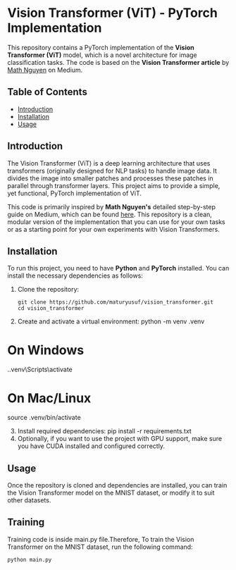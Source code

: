 # Vision Transformer (ViT) - PyTorch Implementation

This repository contains a PyTorch implementation of the **Vision Transformer (ViT)** model, which is a novel architecture for image classification tasks. The code is based on the **Vision Transformer article** by [Math Nguyen](https://medium.com/@brianpulfer/vision-transformers-from-scratch-pytorch-a-step-by-step-guide-96c3313c2e0c) on Medium.

## Table of Contents
- [Introduction](#introduction)
- [Installation](#installation)
- [Usage](#usage)

## Introduction
The Vision Transformer (ViT) is a deep learning architecture that uses transformers (originally designed for NLP tasks) to handle image data. It divides the image into smaller patches and processes these patches in parallel through transformer layers. This project aims to provide a simple, yet functional, PyTorch implementation of ViT.

This code is primarily inspired by **Math Nguyen's** detailed step-by-step guide on Medium, which can be found [here](https://medium.com/@brianpulfer/vision-transformers-from-scratch-pytorch-a-step-by-step-guide-96c3313c2e0c). This repository is a clean, modular version of the implementation that you can use for your own tasks or as a starting point for your own experiments with Vision Transformers.

## Installation

To run this project, you need to have **Python** and **PyTorch** installed. You can install the necessary dependencies as follows:

1. Clone the repository:
   ```
   git clone https://github.com/maturyusuf/vision_transformer.git
   cd vision_transformer
   ```
   
2. Create and activate a virtual environment:
   python -m venv .venv
  # On Windows
  .\.venv\Scripts\activate
  # On Mac/Linux
  source .venv/bin/activate

3. Install required dependencies:
   pip install -r requirements.txt
4. Optionally, if you want to use the project with GPU support, make sure you have CUDA installed and configured correctly.

## Usage

Once the repository is cloned and dependencies are installed, you can train the Vision Transformer model on the MNIST dataset, or modify it to suit other datasets.

## Training

Training code is inside main.py file.Therefore, To train the Vision Transformer on the MNIST dataset, run the following command:
  ```
  python main.py
  ```






